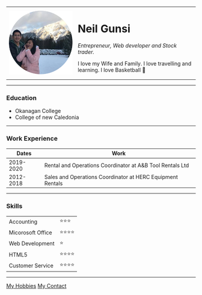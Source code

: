 <html>
<head>
  <meta charset="utf-8">
  <title>Neil's Personal Site</title>
      <link rel="stylesheet" href="css/style.css">
</head>
<bodystyle="background-color: white">
  <table cellspacing="20">
    <tr>
      <td><img src="images/NeilIvy.png" alt="NeilIvy"></td>
      <td><h1>Neil Gunsi</h1>
      <p><em>Entrepreneur, Web developer and Stock trader.</em></p>
      <p>I love my Wife and Family. I love travelling and learning. I love Basketball 🏀 </p></td>
    </tr>
  </table>
  <hr>
  <h3>Education</h3>
  <ul>
    <li>Okanagan College</li>
    <li>College of new Caledonia</li>
  </ul>
  <hr>
  <h3>Work Experience</h3>
  <table cellspacing="10">
    <thead>
      <tr>
        <th>Dates</th>
        <th>Work</th>
      </tr>
    </thead>
    <tbody>
      <tr>
        <td>2019-2020</td>
        <td>Rental and Operations Coordinator at A&B Tool Rentals Ltd</td>
      </tr>
      <tr>
        <td>2012-2018</td>
        <td>Sales and Operations Coordinator at HERC Equipment Rentals</td>
      </tr>
  </tbody >
  </table>
  <hr>
  <h3>Skills</h3>
  <table cellspacing="10">
     <tr>
        <td>Accounting</td>
        <td>⭐⭐⭐</td>
     </tr>
     <tr>
        <td>Micorosoft Office</td>
        <td>⭐⭐⭐⭐</td>
     </tr>
     <tr>
       <td>Web Development</td>
       <td>⭐</td>
    </tr>
    <tr>
      <td>HTML5</td>
      <td>⭐⭐⭐⭐</td>
   </tr>
    <tr>
      <td>Customer Service</td>
      <td>⭐⭐⭐⭐</td>
   </tr>
  </table>
  <hr>
      <a href="hobbies.html">My Hobbies</a>
      <a href="My Contact.html">My Contact</a>
</body>
</html>
